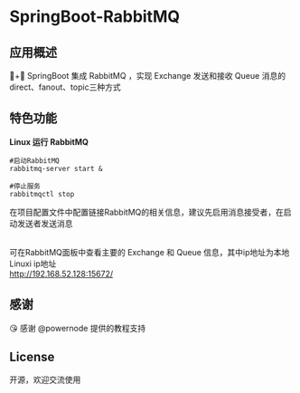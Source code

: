 # SpringBoot-RabbitMQ

## 应用概述
🍃+🐰 SpringBoot 集成 RabbitMQ ，实现 Exchange 发送和接收 Queue 消息的direct、fanout、topic三种方式

## 特色功能

**Linux 运行 RabbitMQ**
```shell
#启动RabbitMQ
rabbitmq-server start &

#停止服务
rabbitmqctl stop
```

在项目配置文件中配置链接RabbitMQ的相关信息，建议先启用消息接受者，在启动发送者发送消息 <br/></br>

可在RabbitMQ面板中查看主要的 Exchange 和 Queue 信息，其中ip地址为本地Linuxi ip地址</br> 
http://192.168.52.128:15672/   

## 感谢
😘 感谢 @powernode 提供的教程支持
## License
开源，欢迎交流使用
